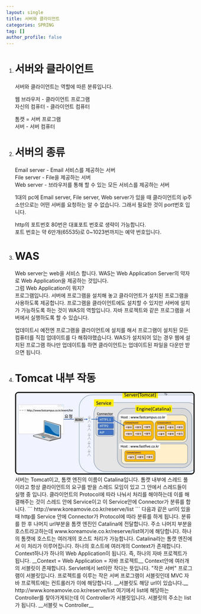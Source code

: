 ```yaml
---
layout: single
title: 서버와 클라이언트
categories: SPRING
tag: []
author_profile: false
---
```


1. # 서버와 클라이언트

   서버와 클라이언트는 역할에 따른 분류입니다.   

   웹 브라우저 - 클라이언트 프로그램   
   자신의 컴퓨터 - 클라이언트 컴퓨터   

   톰캣 = 서버 프로그램  
   서버 - 서버 컴퓨터   

1. # 서버의 종류
   Email server - Email 서비스를 제공하는 서버   
   File  server - File을 제공하는 서버   
   Web server - 브라우저를 통해 할 수 있는 모든 서비스를 제공하는 서버   

   1대의 pc에 Email server, File server, Web server가 있을 때 클라이언트의 ip주소만으로는 어떤 서버를 요청하는 알 수 없습니다. 그래서 필요한 것이 port번호 입니다.   

   http의 포트번호 80번은 대표포트 번호로 생략이 가능합니다.   
   포트 번호는 약 6만개(65535)로 0~1023번까지는 예약 번호입니다.   

1. # WAS
   Web server는 web을 서비스 합니다. WAS는 Web Application Server의 약자로 Web Application을 제공하는 것입니다.   
   그럼 Web Application이 뭐지?   
   프로그램입니다. 서버에 프로그램을 설치해 놓고 클라이언트가 설치된 프로그램을 사용하도록 제공합니다. 프로그램을 클라이언트에도 설치할 수 있지만 서버에 설치가 가능하도록 하는 것이 WAS의 역할입니다. 자바 프로젝트와 같은 프로그램을 서버에서 실행하도록 할 수 있습니다.   

   업데이트시 예전엔 프로그램을 클라이언트에 설치를 해서 프로그램이 설치된 모든 컴퓨터를 직접 업데이트를 다 해줘야했습니다. WAS가 설치되어 있는 경우 웹에 설치된 프로그램 하나만 업데이트틀 하면 클라이언트는 업데이트된 파일을 다운만 받으면 됩니다.      

1. # Tomcat 내부 작동
   <img src="../../imgs/spring/tomcat_inner.jpg" style="border:3px solid black;border-radius:9px;width:600px">   
   서버는 Tomcat이고, 톰캣 엔진의 이름이 Catalina입니다.   
   톰캣 내부에 스레드 풀이라고 항상 클라이언트의 요구를 받을 스레드 모임이 있고 그 안에서 스레드들이 실행 중 입니다. 클라이언트의 Protocol에 따라 나눠서 처리를 해야하는데 이를 해결해주는 것이 스레드 안에 Service이고 이 Service안에 Connector가 분류를 합니다.   
   ```
      http://www.koreamovie.co.kr/reserve/list
   ```   
   다음과 같은 url이 있을 때 http를 Service 안에 Connector가 Protocol에 따라 분류를 하게 됩니다. 분류를 한 후 나머지 url부분을 톰캣 엔진인 Catalina에 전달합니다.   
   주소 나머지 부분을 호스트라고하는데 www.koreamovie.co.kr/reserve/list여기에 해당합니다. 하나의 톰캣에 호스트는 여러개의 호스트 처리가 가능합니다. Catalina라는 톰캣 엔진에서 이 처리가 이루어집니다.   
   하나의 호스트에 여러개의 Context가 존재합니다. Context하나가 하나의 Web Application이 됩니다. 즉, 하나의 자바 프로젝트가 됩니다.    
   __Context = Web Application = 자바 프로젝트__   
   Context안에 여러개의 서블릿이 존재합니다. Servlet에서 let이란 작다는 뜻입니다. "작은 서버" 프로그램이 서블릿입니다. 프로젝트를 이루는 작은 서버 프로그램이 서블릿인데 MVC 자바 프로젝트에는 컨트롤러가 이에 해당합니다.     
   __서블릿도 해당 url이 있습니다.__ http://www.koreamovie.co.kr/reserve/list 여기에서 list에 해당하는 Controller를 찾아가게되는데 이 Controller가 서블릿입니다. 서블릿의 주소는 list가 됩니다.   
   __서블릿 ≒ Controller__   

   

